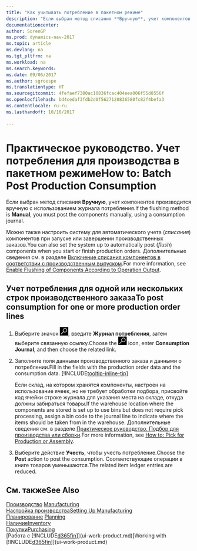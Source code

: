 ```yaml
---
title: "Как учитывать потребление в пакетном режиме"
description: "Если выбран метод списания **Вручную**, учет компонентов производится вручную с использованием журнала потребления."
documentationcenter: 
author: SorenGP
ms.prod: dynamics-nav-2017
ms.topic: article
ms.devlang: na
ms.tgt_pltfrm: na
ms.workload: na
ms.search.keywords: 
ms.date: 09/06/2017
ms.author: sgroespe
ms.translationtype: HT
ms.sourcegitcommit: 4fefaef7380ac10836fcac404eea006f55d8556f
ms.openlocfilehash: bd4cedaf3fdb2d0f5627120836580fc82f4befa3
ms.contentlocale: ru-ru
ms.lasthandoff: 10/16/2017

---
```

# <a name="how-to-batch-post-production-consumption"></a><span data-ttu-id="011ab-103">Практическое руководство. Учет потребления для производства в пакетном режиме</span><span class="sxs-lookup"><span data-stu-id="011ab-103">How to: Batch Post Production Consumption</span></span>
<span data-ttu-id="011ab-104">Если выбран метод списания **Вручную**, учет компонентов производится вручную с использованием журнала потребления.</span><span class="sxs-lookup"><span data-stu-id="011ab-104">If the flushing method is **Manual**, you must post the components manually, using a consumption journal.</span></span>

<span data-ttu-id="011ab-105">Можно также настроить систему для автоматического учета (*списания*) компонентов при запуске или завершении производственных заказов.</span><span class="sxs-lookup"><span data-stu-id="011ab-105">You can also set the system up to automatically post (*flush*) components when you start or finish production orders.</span></span> <span data-ttu-id="011ab-106">Дополнительные сведения см. в разделе [Включение списания компонентов в соответствии с производственным выпуском](production-how-to-flush-components-according-to-operation-output.md).</span><span class="sxs-lookup"><span data-stu-id="011ab-106">For more information, see [Enable Flushing of Components According to Operation Output](production-how-to-flush-components-according-to-operation-output.md).</span></span>

## <a name="to-post-consumption-for-one-or-more-production-order-lines"></a><span data-ttu-id="011ab-107">Учет потребления для одной или нескольких строк производственного заказа</span><span class="sxs-lookup"><span data-stu-id="011ab-107">To post consumption for one or more production order lines</span></span>  
1.  <span data-ttu-id="011ab-108">Выберите значок ![Поиск страницы или отчета](media/ui-search/search_small.png "Значок поиска страницы или отчета"), введите **Журнал потребления**, затем выберите связанную ссылку.</span><span class="sxs-lookup"><span data-stu-id="011ab-108">Choose the ![Search for Page or Report](media/ui-search/search_small.png "Search for Page or Report icon") icon, enter **Consumption Journal**, and then choose the related link.</span></span>  
2.  <span data-ttu-id="011ab-109">Заполните поля данными производственного заказа и данными о потреблении.</span><span class="sxs-lookup"><span data-stu-id="011ab-109">Fill in the fields with the production order data and the consumption data.</span></span> [!INCLUDE[tooltip-inline-tip](includes/tooltip-inline-tip_md.md)]  

    <span data-ttu-id="011ab-110">Если склад, на котором хранятся компоненты, настроен на использование ячеек, но не требует обработки подбора, присвойте код ячейки строке журнала для указания места на складе, откуда должны забираться товары.</span><span class="sxs-lookup"><span data-stu-id="011ab-110">If the warehouse location where the components are stored is set up to use bins but does not require pick processing, assign a bin code to the journal line to indicate where the items should be taken from in the warehouse.</span></span> <span data-ttu-id="011ab-111">Дополнительные сведения см. в разделе [Практическое руководство. Подбор для производства или сборки](warehouse-how-to-pick-for-production.md).</span><span class="sxs-lookup"><span data-stu-id="011ab-111">For more information, see [How to: Pick for Production or Assembly](warehouse-how-to-pick-for-production.md).</span></span>  
3.  <span data-ttu-id="011ab-112">Выберите действие **Учесть**, чтобы учесть потребление.</span><span class="sxs-lookup"><span data-stu-id="011ab-112">Choose the **Post** action to post the consumption.</span></span> <span data-ttu-id="011ab-113">Соответствующие операции в книге товаров уменьшаются.</span><span class="sxs-lookup"><span data-stu-id="011ab-113">The related item ledger entries are reduced.</span></span>

## <a name="see-also"></a><span data-ttu-id="011ab-114">См. также</span><span class="sxs-lookup"><span data-stu-id="011ab-114">See Also</span></span>  
<span data-ttu-id="011ab-115">[Производство](production-manage-manufacturing.md)  </span><span class="sxs-lookup"><span data-stu-id="011ab-115">[Manufacturing](production-manage-manufacturing.md)  </span></span>  
[<span data-ttu-id="011ab-116">Настройка производства</span><span class="sxs-lookup"><span data-stu-id="011ab-116">Setting Up Manufacturing</span></span>](production-configure-production-processes.md)  
<span data-ttu-id="011ab-117">[Планирование](production-planning.md)    </span><span class="sxs-lookup"><span data-stu-id="011ab-117">[Planning](production-planning.md)    </span></span>  
[<span data-ttu-id="011ab-118">Наличие</span><span class="sxs-lookup"><span data-stu-id="011ab-118">Inventory</span></span>](inventory-manage-inventory.md)  
[<span data-ttu-id="011ab-119">Покупки</span><span class="sxs-lookup"><span data-stu-id="011ab-119">Purchasing</span></span>](purchasing-manage-purchasing.md)  
<span data-ttu-id="011ab-120">[Работа с [!INCLUDE[d365fin](includes/d365fin_md.md)]](ui-work-product.md)</span><span class="sxs-lookup"><span data-stu-id="011ab-120">[Working with [!INCLUDE[d365fin](includes/d365fin_md.md)]](ui-work-product.md)</span></span>

